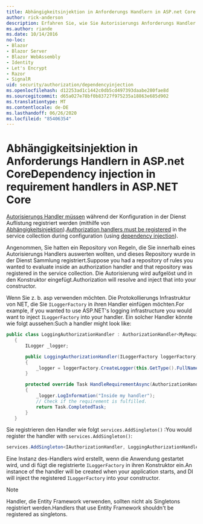 ```yaml
---
title: Abhängigkeitsinjektion in Anforderungs Handlern in ASP.net Core
author: rick-anderson
description: Erfahren Sie, wie Sie Autorisierungs Anforderungs Handler mithilfe von Abhängigkeitsinjektion in eine ASP.net Core-App einfügen.
ms.author: riande
ms.date: 10/14/2016
no-loc:
- Blazor
- Blazor Server
- Blazor WebAssembly
- Identity
- Let's Encrypt
- Razor
- SignalR
uid: security/authorization/dependencyinjection
ms.openlocfilehash: d12253ad1c1442c0db5cd497393daabe280fae8d
ms.sourcegitcommit: d65a027e78bf0b83727f975235a18863e685d902
ms.translationtype: MT
ms.contentlocale: de-DE
ms.lasthandoff: 06/26/2020
ms.locfileid: "85406354"
---
```

# <a name="dependency-injection-in-requirement-handlers-in-aspnet-core"></a><span data-ttu-id="05d37-103">Abhängigkeitsinjektion in Anforderungs Handlern in ASP.net Core</span><span class="sxs-lookup"><span data-stu-id="05d37-103">Dependency injection in requirement handlers in ASP.NET Core</span></span>

<a name="security-authorization-di"></a>

<span data-ttu-id="05d37-104">[Autorisierungs Handler müssen](xref:security/authorization/policies#handler-registration) während der Konfiguration in der Dienst Auflistung registriert werden (mithilfe von [Abhängigkeitsinjektion](xref:fundamentals/dependency-injection)).</span><span class="sxs-lookup"><span data-stu-id="05d37-104">[Authorization handlers must be registered](xref:security/authorization/policies#handler-registration) in the service collection during configuration (using [dependency injection](xref:fundamentals/dependency-injection)).</span></span>

<span data-ttu-id="05d37-105">Angenommen, Sie hatten ein Repository von Regeln, die Sie innerhalb eines Autorisierungs Handlers auswerten wollten, und dieses Repository wurde in der Dienst Sammlung registriert.</span><span class="sxs-lookup"><span data-stu-id="05d37-105">Suppose you had a repository of rules you wanted to evaluate inside an authorization handler and that repository was registered in the service collection.</span></span> <span data-ttu-id="05d37-106">Die Autorisierung wird aufgelöst und in den Konstruktor eingefügt.</span><span class="sxs-lookup"><span data-stu-id="05d37-106">Authorization will resolve and inject that into your constructor.</span></span>

<span data-ttu-id="05d37-107">Wenn Sie z. b. asp verwenden möchten. Die Protokollierungs Infrastruktur von NET, die Sie `ILoggerFactory` in ihren Handler einfügen möchten.</span><span class="sxs-lookup"><span data-stu-id="05d37-107">For example, if you wanted to use ASP.NET's logging infrastructure you would want to inject `ILoggerFactory` into your handler.</span></span> <span data-ttu-id="05d37-108">Ein solcher Handler könnte wie folgt aussehen:</span><span class="sxs-lookup"><span data-stu-id="05d37-108">Such a handler might look like:</span></span>

```csharp
public class LoggingAuthorizationHandler : AuthorizationHandler<MyRequirement>
   {
       ILogger _logger;

       public LoggingAuthorizationHandler(ILoggerFactory loggerFactory)
       {
           _logger = loggerFactory.CreateLogger(this.GetType().FullName);
       }

       protected override Task HandleRequirementAsync(AuthorizationHandlerContext context, MyRequirement requirement)
       {
           _logger.LogInformation("Inside my handler");
           // Check if the requirement is fulfilled.
           return Task.CompletedTask;
       }
   }
   ```

<span data-ttu-id="05d37-109">Sie registrieren den Handler wie folgt `services.AddSingleton()` :</span><span class="sxs-lookup"><span data-stu-id="05d37-109">You would register the handler with `services.AddSingleton()`:</span></span>

```csharp
services.AddSingleton<IAuthorizationHandler, LoggingAuthorizationHandler>();
```

<span data-ttu-id="05d37-110">Eine Instanz des-Handlers wird erstellt, wenn die Anwendung gestartet wird, und di fügt die registrierte `ILoggerFactory` in ihren Konstruktor ein.</span><span class="sxs-lookup"><span data-stu-id="05d37-110">An instance of the handler will be created when your application starts, and DI will inject the registered `ILoggerFactory` into your constructor.</span></span>

> [!NOTE]
> <span data-ttu-id="05d37-111">Handler, die Entity Framework verwenden, sollten nicht als Singletons registriert werden.</span><span class="sxs-lookup"><span data-stu-id="05d37-111">Handlers that use Entity Framework shouldn't be registered as singletons.</span></span>
